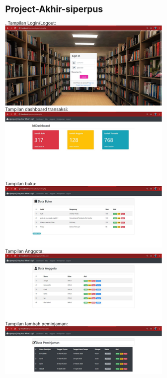 # Project-Akhir-siperpus
.
Tampilan Login/Logout:
![Alt Text](https://github.com/nurisarahmi28/Project-Akhir-siperpus/blob/master/p/logout.JPG)
Tampilan dashboard transaksi:
![Alt Text](https://github.com/nurisarahmi28/Project-Akhir-siperpus/blob/master/p/dashboard.JPG)
Tampilan buku:
![Alt Text](https://github.com/nurisarahmi28/Project-Akhir-siperpus/blob/master/p/buku.JPG)
Tampilan Anggota:
![Alt Text](https://github.com/nurisarahmi28/Project-Akhir-siperpus/blob/master/p/anggota.JPG)
Tampilan tambah peminjaman:
![Alt Text](https://github.com/nurisarahmi28/Project-Akhir-siperpus/blob/master/p/peminjaman.JPG)
